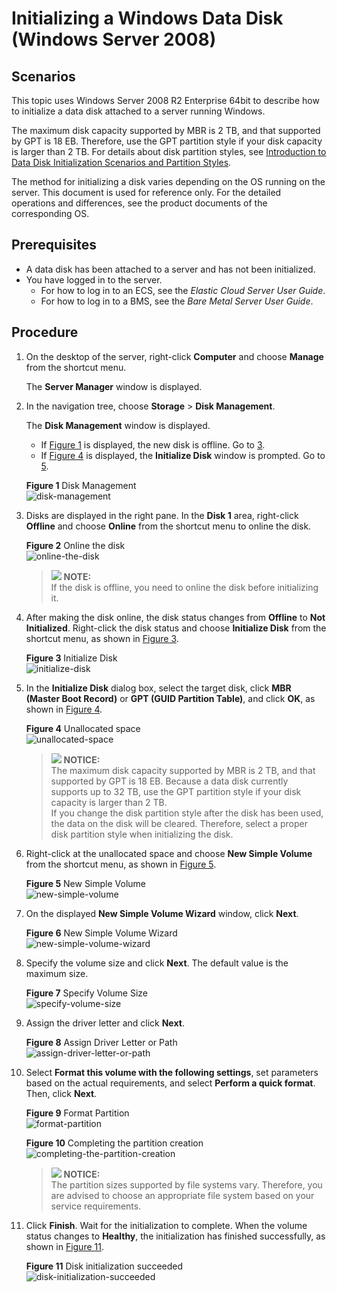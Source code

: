 # Initializing a Windows Data Disk \(Windows Server 2008\)<a name="evs_01_0108"></a>

## Scenarios<a name="section29374781163839"></a>

This topic uses Windows Server 2008 R2 Enterprise 64bit to describe how to initialize a data disk attached to a server running Windows.

The maximum disk capacity supported by MBR is 2 TB, and that supported by GPT is 18 EB. Therefore, use the GPT partition style if your disk capacity is larger than 2 TB. For details about disk partition styles, see  [Introduction to Data Disk Initialization Scenarios and Partition Styles](introduction-to-data-disk-initialization-scenarios-and-partition-styles.md).

The method for initializing a disk varies depending on the OS running on the server. This document is used for reference only. For the detailed operations and differences, see the product documents of the corresponding OS.

## Prerequisites<a name="section51503350171737"></a>

-   A data disk has been attached to a server and has not been initialized.
-   You have logged in to the server.
    -   For how to log in to an ECS, see the  _Elastic Cloud Server User Guide_.
    -   For how to log in to a BMS, see the  _Bare Metal Server User Guide_.


## Procedure<a name="section425805916427"></a>

1.  On the desktop of the server, right-click  **Computer**  and choose  **Manage**  from the shortcut menu.

    The  **Server Manager**  window is displayed.

2.  In the navigation tree, choose  **Storage**  \>  **Disk Management**.

    The  **Disk Management**  window is displayed.

    -   If  [Figure 1](#fig40496387105554)  is displayed, the new disk is offline. Go to  [3](#li33296033102625).
    -   If  [Figure 4](#fig68332918241)  is displayed, the  **Initialize Disk**  window is prompted. Go to  [5](#li34991214122212).

    **Figure  1**  Disk Management<a name="fig40496387105554"></a>  
    ![](figures/disk-management.png "disk-management")

3.  <a name="li33296033102625"></a>Disks are displayed in the right pane. In the  **Disk 1**  area, right-click  **Offline**  and choose  **Online**  from the shortcut menu to online the disk.

    **Figure  2**  Online the disk<a name="fig102484362217"></a>  
    ![](figures/online-the-disk.png "online-the-disk")

    >![](/images/icon-note.gif) **NOTE:**   
    >If the disk is offline, you need to online the disk before initializing it.  

4.  After making the disk online, the disk status changes from  **Offline**  to  **Not Initialized**. Right-click the disk status and choose  **Initialize Disk**  from the shortcut menu, as shown in  [Figure 3](#fig409808111224).

    **Figure  3**  Initialize Disk<a name="fig409808111224"></a>  
    ![](figures/initialize-disk.png "initialize-disk")

5.  <a name="li34991214122212"></a>In the  **Initialize Disk**  dialog box, select the target disk, click  **MBR \(Master Boot Record\)**  or  **GPT \(GUID Partition Table\)**, and click  **OK**, as shown in  [Figure 4](#fig68332918241).

    **Figure  4**  Unallocated space<a name="fig68332918241"></a>  
    ![](figures/unallocated-space.png "unallocated-space")

    >![](/images/icon-notice.gif) **NOTICE:**   
    >The maximum disk capacity supported by MBR is 2 TB, and that supported by GPT is 18 EB. Because a data disk currently supports up to 32 TB, use the GPT partition style if your disk capacity is larger than 2 TB.  
    >If you change the disk partition style after the disk has been used, the data on the disk will be cleared. Therefore, select a proper disk partition style when initializing the disk.  

6.  Right-click at the unallocated space and choose  **New Simple Volume**  from the shortcut menu, as shown in  [Figure 5](#fig1945583522619).

    **Figure  5**  New Simple Volume<a name="fig1945583522619"></a>  
    ![](figures/new-simple-volume.png "new-simple-volume")

7.  On the displayed  **New Simple Volume Wizard**  window, click  **Next**.

    **Figure  6**  New Simple Volume Wizard<a name="fig1388010596281"></a>  
    ![](figures/new-simple-volume-wizard.png "new-simple-volume-wizard")

8.  Specify the volume size and click  **Next**. The default value is the maximum size.

    **Figure  7**  Specify Volume Size<a name="fig311184311294"></a>  
    ![](figures/specify-volume-size.png "specify-volume-size")

9.  Assign the driver letter and click  **Next**.

    **Figure  8**  Assign Driver Letter or Path<a name="fig1400313143015"></a>  
    ![](figures/assign-driver-letter-or-path.png "assign-driver-letter-or-path")

10. Select  **Format this volume with the following settings**, set parameters based on the actual requirements, and select  **Perform a quick format**. Then, click  **Next**.

    **Figure  9**  Format Partition<a name="fig19840335173018"></a>  
    ![](figures/format-partition.png "format-partition")

    **Figure  10**  Completing the partition creation<a name="fig183312171318"></a>  
    ![](figures/completing-the-partition-creation.png "completing-the-partition-creation")

    >![](/images/icon-notice.gif) **NOTICE:**   
    >The partition sizes supported by file systems vary. Therefore, you are advised to choose an appropriate file system based on your service requirements.  

11. Click  **Finish**. Wait for the initialization to complete. When the volume status changes to  **Healthy**, the initialization has finished successfully, as shown in  [Figure 11](#fig14464150329).

    **Figure  11**  Disk initialization succeeded<a name="fig14464150329"></a>  
    ![](figures/disk-initialization-succeeded.png "disk-initialization-succeeded")


